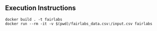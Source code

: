 Execution Instructions
---------------------

```{bash}
docker build . -t fairlabs
docker run --rm -it -v $(pwd)/fairlabs_data.csv:/input.csv fairlabs
```